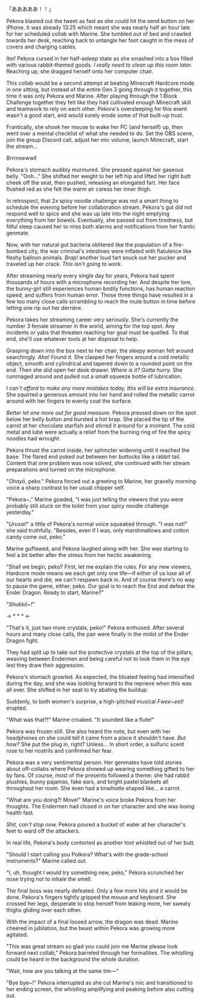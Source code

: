 「あああああ！！」

Pekora blasted out the tweet as fast as she could hit the send button on her iPhone. It was already 13:25 which meant she was nearly half an hour late for her scheduled collab with Marine. She tumbled out of bed and crawled towards her desk, reaching back to untangle her foot caught in the mess of covers and charging cables. 

*Itai!* Pekora cursed in her half-asleep state as she smashed into a box filled with various rabbit-themed goods. *I really need to clean up this room later.* Reaching up, she dragged herself onto her computer chair.

This collab would be a second attempt at beating Minecraft Hardcore mode in one sitting, but instead of the entire Gen 3 going through it together, this time it was only Pekora and Marine. After playing through the 1 Block Challenge together they felt like they had cultivated enough Minecraft skill and teamwork to rely on each other. Pekora's oversleeping for this event wasn't a good start, and would surely erode some of that built-up trust.

Frantically, she shook her mouse to wake her PC (and herself) up, then went over a mental checklist of what she needed to do. Set the OBS scene, join the group Discord call, adjust her mic volume, launch Minecraft, start the stream…

*Brrrrowwwll*

Pekora's stomach audibly murmured. She pressed against her gaseous belly. "Ooh…" She shifted her weight to her left hip and lifted her right butt cheek off the seat, then pushed, releasing an elongated fart. Her face flushed red as she felt the warm air caress her inner thigh.

In retrospect, that 2x spicy noodle challenge was not a smart thing to schedule the evening before her collaboration stream. Pekora's gut did not respond well to spice and she was up late into the night emptying everything from her bowels. Eventually, she passed out from tiredness, but fitful sleep caused her to miss both alarms and notifications from her frantic genmate.

Now, with her natural gut bacteria oblitered like the population of a fire-bombed city, the war criminal's intestines were inflated with flatulence like fleshy balloon animals. *Brap!* another loud fart snuck out her pucker and traveled up her crack. *This isn't going to work.*

After streaming nearly every single day for years, Pekora had spent thousands of hours with a microphone recording her. And despite her lore, the bunny-girl still experiences human bodily functions, has human reaction speed, and suffers from human error. Those three things have resulted in a few too many close calls scrambling to reach the mute button in time before letting one rip out her derrière.

Pekora takes her streaming career very seriously. She's currently the number 3 female streamer in the world, aiming for the top spot. Any incidents or yabs that threaten reaching her goal must be quelled. To that end, she'll use whatever tools at her disposal to help.

Grasping down into the box next to her chair, the sleepy woman felt around searchingly. *Aha! Found it.* She clasped her fingers around a cold metallic object, smooth and cylindrical and tapered down to a rounded point on the end. Then she slid open her desk drawer. *Where is it? Gotta hurry.* She rummaged around and pulled out a small squeeze bottle of lubrication.

*I can't afford to make any more mistakes today, this will be extra insurance.* She squirted a generous amount into her hand and rolled the metallic carrot around with her fingers to evenly coat the surface.

*Better let one more out for good measure.* Pekora pressed down on the spot below her belly button and bursted a hot brap. She placed the tip of the carrot at her chocolate starfish and stirred it around for a moment. The cold metal and lube were actually a relief from the burning ring of fire the spicy noodles had wrought.

Pekora thrust the carrot inside, her sphincter widening until it reached the base. The flared end poked out between her buttocks like a rabbit tail. Content that one problem was now solved, she continued with her stream preparations and turned on the microphone.

"*Ohayō*, peko." Pekora forced out a greeting to Marine, her gravelly morning voice a sharp contrast to her usual chipper self.

"Pekora~," Marine goaded, "I was just telling the viewers that you were probably still stuck on the toilet from your spicy noodle challenge yesterday."

"*Urusai!*" a little of Pekora's normal voice squeaked through. "I was not!" she said truthfully. "Besides, even if I was, only marshmallows and cotton candy come out, peko."

Marine guffawed, and Pekora laughed along with her. She was starting to feel a bit better after the stress from her hectic awakening.

"Shall we begin, peko? First, let me explain the rules. For any new viewers, Hardcore mode means we each get only one life—if either of us lose all of our hearts and die, we can't respawn back in. And of course there's no way to pause the game, either, peko. Our goal is to reach the End and defeat the Ender Dragon. Ready to start, Marine?"

"*Shukkō~!*"

-> * * * <-

"That's it, just two more crystals, peko!" Pekora enthused. After several hours and many close calls, the pair were finally in the midst of the Ender Dragon fight.

They had split up to take out the protective crystals at the top of the pillars, weaving between Endermen and being careful not to look them in the eye lest they draw their aggression.

Pekora's stomach growled. As expected, the bloated feeling had intensified during the day, and she was looking forward to the reprieve when this was all over. She shifted in her seat to try abating the buildup.

Suddenly, to both women's surprise, a high-pitched musical *Fwee~eet!* erupted.

"What was that?!" Marine croaked. "It sounded like a flute!"

Pekora was frozen still. She also heard the note, but even with her headphones on she could tell it came from a place it shouldn't have. *But how?* She put the plug in, right? Unless… In short order, a sulfuric scent rose to her nostrils and confirmed her fear.

Pekora was a very sentimental person. Her genmates have told stories about off-collabs where Pekora showed up wearing something gifted to her by fans. Of course, most of the presents followed a theme: she had rabbit plushies, bunny pajamas, fake ears, and bright pastel blankets all throughout her room. She even had a tinwhistle shaped like… a carrot.

"What are you doing?! Move!" Marine's voice broke Pekora from her thoughts. The Endermen had closed in on her character and she was losing health fast.

*Shit, can't stop now.* Pekora poured a bucket of water at her character's feet to ward off the attackers.

In real life, Pekora's body contorted as another toot whistled out of her butt.

"Should I start calling you Polkora? What's with the grade-school instruments?" Marine called out.

"I, uh, thought I would try something new, peko," Pekora scrunched her nose trying not to inhale the smell.

The final boss was nearly defeated. Only a few more hits and it would be done. Pekora's fingers tightly gripped the mouse and keyboard. She crossed her legs, desperate to stop herself from leaking more, her sweaty thighs gliding over each other.

With the impact of a final loosed arrow, the dragon was dead. Marine cheered in jubilation, but the beast within Pekora was growing more agitated.

"This was great stream so glad you could join me Marine please look forward next collab," Pekora barreled through her formalities. The whistling could be heard in the background the whole duration.

"Wait, how are you talking at the same tim—"

"Bye bye~!" Pekora interrupted as she cut Marine's mic and transitioned to her ending screen, the whistling amplifying and peaking before also cutting out.